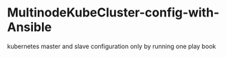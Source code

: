 # MultinodeKubeCluster-config-with-Ansible
kubernetes master and slave configuration only by running one play book 
